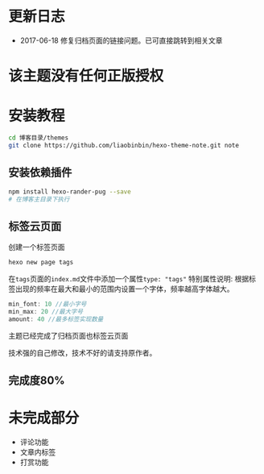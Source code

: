 # 更新日志
- 2017-06-18 修复归档页面的链接问题。已可直接跳转到相关文章

# 该主题没有任何正版授权

# 安装教程
```bash
cd 博客目录/themes
git clone https://github.com/liaobinbin/hexo-theme-note.git note
```

## 安装依赖插件
```bash
npm install hexo-rander-pug --save 
# 在博客主目录下执行
```
## 标签云页面
创建一个标签页面
```bash
hexo new page tags
```
在`tags`页面的`index.md`文件中添加一个属性`type: "tags"`
特别属性说明: 根据标签出现的频率在最大和最小的范围内设置一个字体，频率越高字体越大。
```js
min_font: 10 //最小字号
min_max: 20 //最大字号
amount: 40 //最多标签实现数量
```
主题已经完成了归档页面也标签云页面

技术强的自己修改，技术不好的请支持原作者。


## 完成度80%

# 未完成部分
- 评论功能
- 文章内标签
- 打赏功能